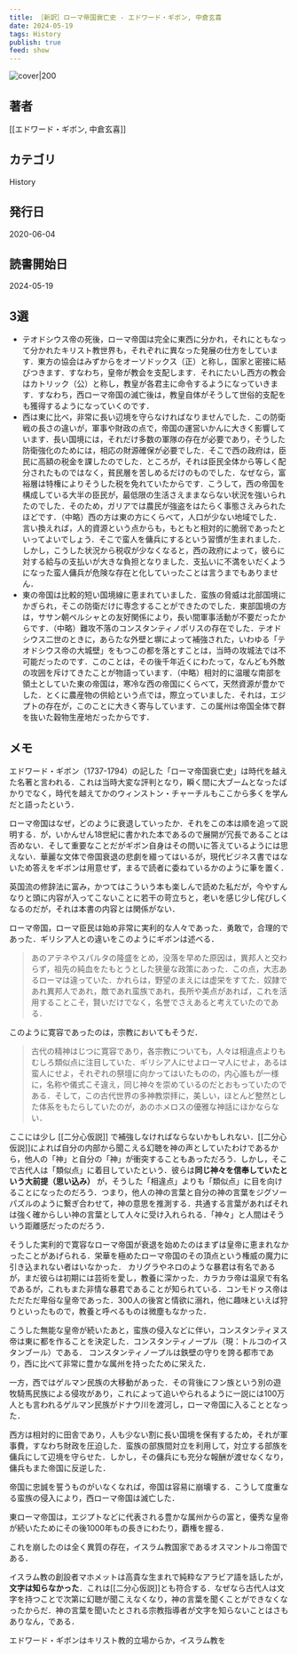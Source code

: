 ```yaml
---
title: ［新訳］ローマ帝国衰亡史 - エドワード・ギボン, 中倉玄喜
date: 2024-05-19
tags: History
publish: true
feed: show
---
```

![cover|200](http://books.google.com/books/content?id=jIjwDwAAQBAJ&printsec=frontcover&img=1&zoom=1&edge=curl&source=gbs_api)
## 著者
[[エドワード・ギボン, 中倉玄喜]]
## カテゴリ
History
## 発行日
2020-06-04
## 読書開始日
2024-05-19

## 3選
- テオドシウス帝の死後，ローマ帝国は完全に東西に分かれ，それにともなって分かれたキリスト教世界も，それぞれに異なった発展の仕方をしています．東方の協会はみずからをオーソドックス（正）と称し，国家と密接に結びつきます．すなわち，皇帝が教会を支配します．それにたいし西方の教会はカトリック（公）と称し，教皇が各君主に命令するようになっていきます．すなわち，西ローマ帝国の滅亡後は，教皇自体がそうして世俗的支配をも獲得するようになっていくのです．
- 西は東に比べ，非常に長い辺境を守らなければなりませんでした．この防衛戦の長さの違いが，軍事や財政の点で，帝国の運営いかんに大きく影響しています．長い国境には，それだけ多数の軍隊の存在が必要であり，そうした防衛強化のためには，相応の財源確保が必要でした．そこで西の政府は，臣民に高額の税金を課したのでした．ところが，それは臣民全体から等しく配分されたものではなく，貧民層を苦しめるだけのものでした．なぜなら，富裕層は特権によりそうした税を免れていたからです．こうして，西の帝国を構成している大半の臣民が，最低限の生活さえままならない状況を強いられたのでした．そのため，ガリアでは農民が強盗をはたらく事態さえみられたほどです．（中略）西の方は東の方にくらべて，人口が少ない地域でした．言い換えれば，人的資源という点からも，もともと相対的に脆弱であったといってよいでしょう．そこで蛮人を傭兵にするという習慣が生まれました．しかし，こうした状況から税収が少なくなると，西の政府によって，彼らに対する給与の支払いが大きな負担となりました．支払いに不満をいだくようになった蛮人傭兵が危険な存在と化していったことは言うまでもありません．
- 東の帝国は比較的短い国境線に恵まれていました．蛮族の脅威は北部国境にかぎられ，そこの防衛だけに専念することができたのでした．東部国境の方は，ササン朝ペルシャとの友好関係により，長い間軍事活動が不要だったからです．（中略）難攻不落のコンスタンティノポリスの存在でした．テオドシウス二世のときに，あらたな外壁と塀によって補強された，いわゆる「テオドシウス帝の大城壁」をもつこの都を落とすことは，当時の攻城法では不可能だったのです．このことは，その後千年近くにわたって，なんども外敵の攻囲を斥けてきたことが物語っています．（中略）相対的に温暖な南部を領土としていた東の帝国は，寒冷な西の帝国にくらべて，天然資源が豊かでした．とくに農産物の供給という点では，際立っていました．それは，エジプトの存在が，このことに大きく寄与しています．この属州は帝国全体で群を抜いた穀物生産地だったからです．


## メモ

エドワード・ギボン（1737-1794）の記した「ローマ帝国衰亡史」は時代を越えた名著と言われる．これは当時大変な評判となり，瞬く間に大ブームとなったばかりでなく，時代を越えてかのウィンストン・チャーチルもここから多くを学んだと語ったという．

ローマ帝国はなぜ，どのように衰退していったか．それをこの本は順を追って説明する．が，いかんせん18世紀に書かれた本であるので展開が冗長であることは否めない．そして重要なことだがギボン自身はその問いに答えているようには思えない．華麗な文体で帝国衰退の悲劇を綴ってはいるが，現代ビジネス書ではないため答えをギボンは用意せず，まるで読者に委ねているかのように筆を置く．

英国流の修辞法に富み，かつてはこういう本も楽しんで読めた私だが，今やすんなりと頭に内容が入ってこないことに若干の苛立ちと，老いを感じ少し侘びしくなるのだが，それは本書の内容とは関係がない．

ローマ帝国，ローマ臣民は始め非常に実利的な人々であった．勇敢で，合理的であった．ギリシア人との違いをこのようにギボンは述べる．

> あのアテネやスパルタの隆盛をとめ，没落を早めた原因は，異邦人と交わらず，祖先の純血をたもとうとした狭量な政策にあった．この点，大志あるローマは違っていた．かれらは，野望のまえには虚栄をすてた．奴隷であれ異邦人であれ，敵であれ蛮族であれ，長所や美点があれば，これを活用することこそ，賢いだけでなく，名誉でさえあると考えていたのである．

このように寛容であったのは，宗教においてもそうだ．

> 古代の精神はじつに寛容であり，各宗教についても，人々は相違点よりもむしろ類似点に注目していた．ギリシア人にせよローマ人にせよ，あるは蛮人にせよ，それぞれの祭壇に向かってはいたものの，内心誰もが一様に，名称や儀式こそ違え，同じ神々を崇めているのだとおもっていたのである．そして，この古代世界の多神教崇拝に，美しい，ほとんど整然とした体系をもたらしていたのが，あのホメロスの優雅な神話にほかならない．

ここには少し [[二分心仮説]] で補強しなければならないかもしれない．[[二分心仮説]]によれば自分の内部から聞こえる幻聴を神の声としていたわけであるから，他人の「神」と自分の「神」が衝突することもあっただろう．しかし，そこで古代人は「類似点」に着目していたという．彼らは**同じ神々を信奉していたという大前提（思い込み）** が，そうした「相違点」よりも「類似点」に目を向けることになったのだろう．つまり，他人の神の言葉と自分の神の言葉をジグソーパズルのように繋ぎ合わせて，神の意思を推測する．共通する言葉があればそれは強く確からしい神の言葉として人々に受け入れられる．「神々」と人間はそういう距離感だったのだろう．

そうした実利的で寛容なローマ帝国が衰退を始めたのはまずは皇帝に恵まれなかったことがあげられる．栄華を極めたローマ帝国のその頂点という権威の魔力に引き込まれない者はいなかった．
カリグラやネロのような暴君は有名であるが，まだ彼らは初期には芸術を愛し，教養に深かった．カラカラ帝は温泉で有名であるが，これもまた非情な暴君であることが知られている．コンモドゥス帝はただただ卑俗な皇帝であった．300人の後宮と情欲に溺れ，他に趣味といえば狩りといったもので，教養と呼べるものは微塵もなかった．

こうした無能な皇帝が続いたあと，蛮族の侵入などに伴い，コンスタンティヌス帝は東に都を作ることを決定した．コンスタンティノープル（現：トルコのイスタンブール）である．
コンスタンティノープルは鉄壁の守りを誇る都市であり，西に比べて非常に豊かな属州を持ったために栄えた．

一方，西ではゲルマン民族の大移動があった．その背後にフン族という別の遊牧騎馬民族による侵攻があり，これによって追いやられるように一説には100万人とも言われるゲルマン民族がドナウ川を渡河し，ローマ帝国に入ることとなった．

西方は相対的に田舎であり，人も少ない割に長い国境を保有するため，それが軍事費，すなわち財政を圧迫した．蛮族の部族間対立を利用して，対立する部族を傭兵にして辺境を守らせた．しかし，その傭兵にも充分な報酬が渡せなくなり，傭兵もまた帝国に反逆した．

帝国に忠誠を誓うものがいなくなれば，帝国は容易に崩壊する．こうして度重なる蛮族の侵入により，西ローマ帝国は滅亡した．

東ローマ帝国は，エジプトなどに代表される豊かな属州からの富と，優秀な皇帝が続いたためにその後1000年もの長きにわたり，覇権を握る．

これを崩したのは全く異質の存在，イスラム教国家であるオスマントルコ帝国である．

イスラム教の創設者マホメットは高貴な生まれで純粋なアラビア語を話したが，**文字は知らなかった**．これは[[二分心仮説]]とも符合する．なぜなら古代人は文字を持つことで次第に幻聴が聞こえなくなり，神の言葉を聞くことができなくなったからだ．神の言葉を聞いたとされる宗教指導者が文字を知らないことはさもありなん，である．

エドワード・ギボンはキリスト教的立場からか，イスラム教を

